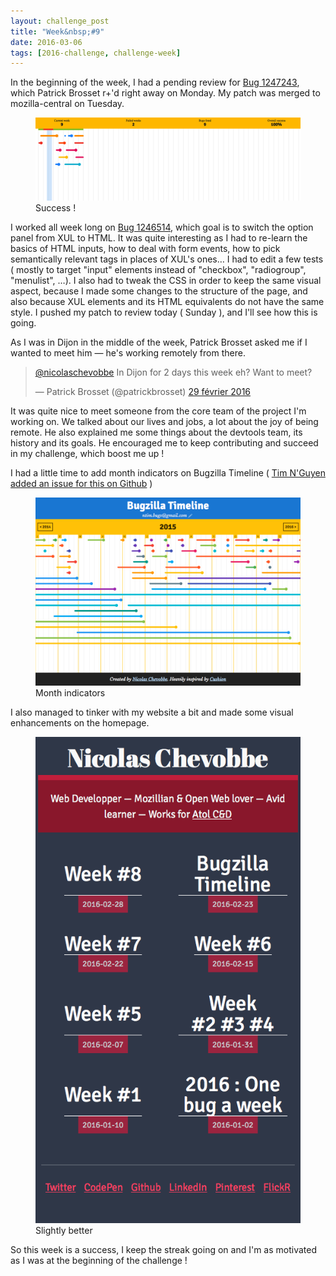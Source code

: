 ```yaml
---
layout: challenge_post
title: "Week&nbsp;#9"
date: 2016-03-06
tags: [2016-challenge, challenge-week]
---
```


In the beginning of the week, I had a pending review for [Bug 1247243](https://bugzilla.mozilla.org/show_bug.cgi?id=1247243), which Patrick Brosset r+'d right away on Monday. My patch was merged to mozilla-central on Tuesday.

<figure>
  <img src="/images/posts_assets/2016-03-06-Week-9/challenge.png" alt="Bugzilla Timeline">
  <figcaption>Success !</figcaption>
</figure>

I worked all week long on [Bug 1246514](https://bugzilla.mozilla.org/show_bug.cgi?id=1246514), which goal is to switch the option panel from XUL to HTML. It was quite interesting as I had to re-learn the basics of HTML inputs, how to deal with form events, how to pick semantically relevant tags in places of XUL's ones… I had to edit a few tests ( mostly to target "input" elements instead of "checkbox", "radiogroup", "menulist", …). I also had to tweak the CSS in order to keep the same visual aspect, because I made some changes to the structure of the page, and also because XUL elements and its HTML equivalents do not have the same style.
I pushed my patch to review today ( Sunday ), and I'll see how this is going.

As I was in Dijon in the middle of the week, Patrick Brosset asked me if I wanted to meet him — he's working remotely from there.

<blockquote class="twitter-tweet" data-lang="fr"><p lang="en" dir="ltr"><a href="https://twitter.com/nicolaschevobbe">@nicolaschevobbe</a> In Dijon for 2 days this week eh? Want to meet?</p>&mdash; Patrick Brosset (@patrickbrosset) <a href="https://twitter.com/patrickbrosset/status/704402098537021442">29 février 2016</a></blockquote>
<script async src="//platform.twitter.com/widgets.js" charset="utf-8"></script>

It was quite nice to meet someone from the core team of the project I'm working on. We talked about our lives and jobs, a lot about the joy of being remote. He also explained me some things about the devtools team, its history and its goals. He encouraged me to keep contributing and succeed in my challenge, which boost me up !

I had a little time to add month indicators on Bugzilla Timeline ( [Tim N'Guyen added an issue for this on Github](https://github.com/nchevobbe/bugzilla-timeline/issues/12) )

<figure>
  <img src="/images/posts_assets/2016-03-06-Week-9/bz-timeline.png" alt="Bugzilla Timeline">
  <figcaption>Month indicators</figcaption>
</figure>

I also managed to tinker with my website a bit and made some visual enhancements on the homepage.

<figure>
  <img src="/images/posts_assets/2016-03-06-Week-9/homepage.png" alt="nicolaschevobbe.com hompeage">
  <figcaption>Slightly better</figcaption>
</figure>

So this week is a success, I keep the streak going on and I'm as motivated as I was at the beginning of the challenge !
